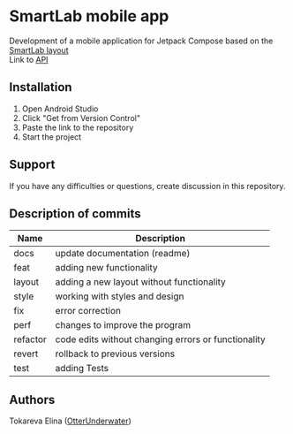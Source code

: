 # SmartLab mobile app
Development of a mobile application for Jetpack Compose based on the [SmartLab layout](https://www.figma.com/file/IyYyYbiUKywRRhaRWSTdJJ/%D0%A1%D0%BC%D0%B0%D1%80%D1%82%D0%BB%D0%B0%D0%B1?type=design&node-id=0-1&mode=design&t=9OQNHGw8Ft0INAcD-0)  
Link to [API](https://iis.ngknn.ru/NGKNN/%D0%9C%D0%B0%D0%BC%D1%88%D0%B5%D0%B2%D0%B0%D0%AE%D0%A1/MedicMadlab/swagger/index.html)

## Installation
1. Open Android Studio
2. Click "Get from Version Control"
3. Paste the link to the repository
4. Start the project

## Support
If you have any difficulties or questions, create discussion in this repository.

## Description of commits
| Name     | Description                                          |
| -------- | ---------------------------------------------------- |
| docs     | update documentation (readme)                        |
| feat     | adding new functionality                             |
| layout   | adding a new layout without functionality            |
| style    | working with styles and design                       |
| fix      | error correction                                     |
| perf     | changes to improve the program                       |
| refactor | code edits without changing errors or functionality  |
| revert   | rollback to previous versions                        |
| test     | adding Tests                                         |

## Authors
Tokareva Elina ([OtterUnderwater](https://github.com/OtterUnderwater))
